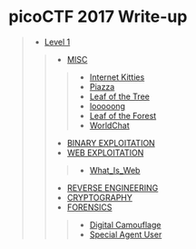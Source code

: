 # picoCTF 2017 Write-up
> * [Level 1](https://github.com/nxe4ctf/ctfwriteup/tree/master/picoCTF_2017/Level_1)
>> * [MISC](https://github.com/nxe4ctf/ctfwriteup/tree/master/picoCTF_2017/Level_1/MISC)
>>> * [Internet Kitties](https://github.com/nxe4ctf/ctfwriteup/tree/master/picoCTF_2017/Level_1/MISC/Internet_Kitties)
>>> * [Piazza](https://github.com/nxe4ctf/ctfwriteup/tree/master/picoCTF_2017/Level_1/MISC/Piazza)
>>> * [Leaf of the Tree](https://github.com/nxe4ctf/ctfwriteup/tree/master/picoCTF_2017/Level_1/MISC/Leaf_of_the_Tree)
>>> * [looooong](https://github.com/nxe4ctf/ctfwriteup/tree/master/picoCTF_2017/Level_1/MISC/looooong)
>>> * [Leaf of the Forest](https://github.com/nxe4ctf/ctfwriteup/tree/master/picoCTF_2017/Level_1/MISC/Leaf_of_the_Forest)
>>> * [WorldChat](https://github.com/nxe4ctf/ctfwriteup/tree/master/picoCTF_2017/Level_1/MISC/WorldChat)
>> * [BINARY EXPLOITATION]()
>> * [WEB EXPLOITATION](https://github.com/nxe4ctf/ctfwriteup/tree/master/picoCTF_2017/Level_1/WEB_EXPLOITATION)
>>> * [What_Is_Web](https://github.com/nxe4ctf/ctfwriteup/tree/master/picoCTF_2017/Level_1/WEB_EXPLOITATION/What_Is_Web)
>> * [REVERSE ENGINEERING]()
>> * [CRYPTOGRAPHY]()
>> * [FORENSICS](https://github.com/nxe4ctf/ctfwriteup/tree/master/picoCTF_2017/Level_1/FORENSICS)
>>> * [Digital Camouflage](https://github.com/nxe4ctf/ctfwriteup/tree/master/picoCTF_2017/Level_1/FORENSICS/Digital_Camouflage)
>>> * [Special Agent User](https://github.com/nxe4ctf/ctfwriteup/tree/master/picoCTF_2017/Level_1/FORENSICS/Special_Agent_User)
